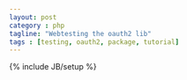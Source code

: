 ```yaml
---
layout: post
category : php
tagline: "Webtesting the oauth2 lib"
tags : [testing, oauth2, package, tutorial]
---
```

{% include JB/setup %}